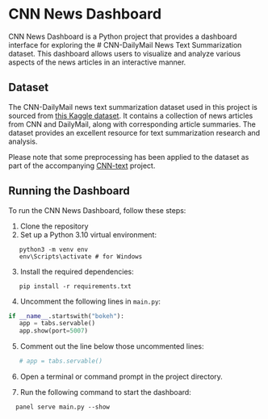 # CNN News Dashboard

CNN News Dashboard is a Python project that provides a dashboard interface for exploring the # CNN-DailyMail News Text Summarization dataset. This dashboard allows users to visualize and analyze various aspects of the news articles in an interactive manner.

## Dataset

The CNN-DailyMail news text summarization dataset used in this project is sourced from [this Kaggle dataset](https://www.kaggle.com/datasets/gowrishankarp/newspaper-text-summarization-cnn-dailymail). It contains a collection of news articles from CNN and DailyMail, along with corresponding article summaries. The dataset provides an excellent resource for text summarization research and analysis.

Please note that some preprocessing has been applied to the dataset as part of the accompanying [CNN-text](https://github.com/rombeii/CNN-text) project.

## Running the Dashboard

To run the CNN News Dashboard, follow these steps:

1. Clone the repository
2. Set up a Python 3.10 virtual environment:
```shell
   python3 -m venv env
   env\Scripts\activate # for Windows
```
3. Install the required dependencies:
```shell
   pip install -r requirements.txt
```
4. Uncomment the following lines in `main.py`:
```python
if __name__.startswith("bokeh"):
   app = tabs.servable()
   app.show(port=5007)
```
5. Comment out the line below those uncommented lines:   
```python
   # app = tabs.servable()
```
6.  Open a terminal or command prompt in the project directory.
    
7.  Run the following command to start the dashboard:
 ```shell
   panel serve main.py --show
```